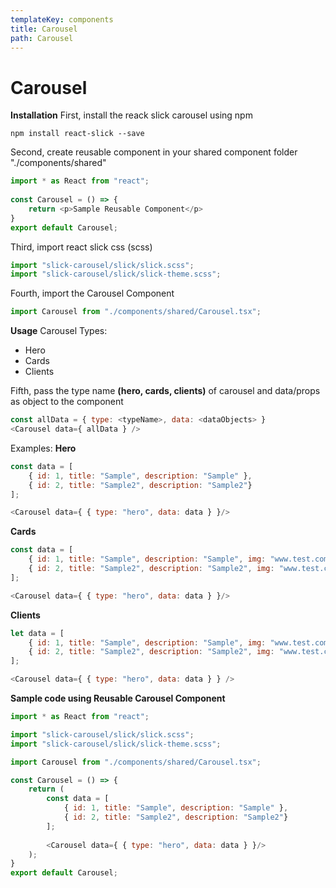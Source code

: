 ```yaml
---
templateKey: components
title: Carousel
path: Carousel
---
```

# Carousel
**Installation**
First, install the reack slick carousel using npm

```console
npm install react-slick --save
```
Second, create reusable component in your shared component folder "./components/shared"
```js
import * as React from "react";
    
const Carousel = () => {
    return <p>Sample Reusable Component</p>
}
export default Carousel;
```
Third, import react slick css (scss)
```js
import "slick-carousel/slick/slick.scss"; 
import "slick-carousel/slick/slick-theme.scss"; 
```

Fourth, import the Carousel Component
```js
import Carousel from "./components/shared/Carousel.tsx";
```

**Usage**
Carousel Types:
- Hero
- Cards
- Clients

Fifth, pass the type name **(hero, cards, clients)** of carousel and data/props as object to the component
```js
const allData = { type: <typeName>, data: <dataObjects> }
<Carousel data={ allData } />
```
Examples:
**Hero**

```js
const data = [ 
    { id: 1, title: "Sample", description: "Sample" }, 
    { id: 2, title: "Sample2", description: "Sample2"}
]; 

<Carousel data={ { type: "hero", data: data } }/>
```
**Cards**
```js
const data = [ 
    { id: 1, title: "Sample", description: "Sample", img: "www.test.com/test.png" }, 
    { id: 2, title: "Sample2", description: "Sample2", img: "www.test.com/test.png" }
]; 

<Carousel data={ { type: "hero", data: data } }/>
```

**Clients**
```js
let data = [ 
    { id: 1, title: "Sample", description: "Sample", img: "www.test.com/test.png"}, 
    { id: 2, title: "Sample2", description: "Sample2", img: "www.test.com/test.png" }
]; 

<Carousel data={ { type: "hero", data: data } } />
```

**Sample code using Reusable Carousel Component**
```js
import * as React from "react";

import "slick-carousel/slick/slick.scss"; 
import "slick-carousel/slick/slick-theme.scss"; 

import Carousel from "./components/shared/Carousel.tsx";

const Carousel = () => {
    return (
        const data = [ 
            { id: 1, title: "Sample", description: "Sample" }, 
            { id: 2, title: "Sample2", description: "Sample2"}
        ]; 
        
        <Carousel data={ { type: "hero", data: data } }/>
    );
}
export default Carousel;
```